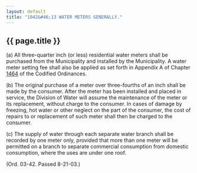```yaml
---
layout: default 
title: "1042&#46;13 WATER METERS GENERALLY."
---
```


{{ page.title }}
----------------

​(a) All three-quarter inch (or less) residential water meters shall be
purchased from the Municipality and installed by the Municipality. A
water meter setting fee shall also be applied as set forth in Appendix A
of Chapter [1464](58d37b9c.html) of the Codified Ordinances.

​(b) The original purchase of a meter over three-fourths of an inch
shall be made by the consumer. After the meter has been installed and
placed in service, the Division of Water will assume the maintenance of
the meter or its replacement, without charge to the consumer. In cases
of damage by freezing, hot water or other neglect on the part of the
consumer, the cost of repairs to or replacement of such meter shall then
be charged to the consumer.

​(c) The supply of water through each separate water branch shall be
recorded by one meter only, provided that more than one meter will be
permitted on a branch to separate commercial consumption from domestic
consumption, where the uses are under one roof.

(Ord. 03-42. Passed 8-21-03.)
